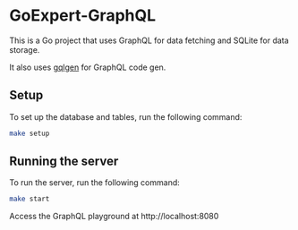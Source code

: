 # GoExpert-GraphQL

This is a Go project that uses GraphQL for data fetching and SQLite for data storage.

It also uses [gqlgen](https://gqlgen.com) for GraphQL code gen.

## Setup

To set up the database and tables, run the following command:


```bash
make setup
```

## Running the server

To run the server, run the following command:

```bash
make start
```

Access the GraphQL playground at http://localhost:8080
